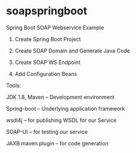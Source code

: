 # soapspringboot

Spring Boot SOAP Webservice Example


1. Create Spring Boot Project


2. Create SOAP Domain and Generate Java Code


3. Create SOAP WS Endpoint


4. Add Configuration Beans


Tools: 

JDK 1.8,  Maven – Development environment


Spring-boot – Underlying application framework


wsdl4j – for publishing WSDL for our Service


SOAP-UI – for testing our service


JAXB maven plugin – for code generation

